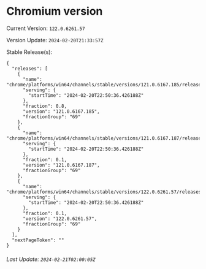 # Chromium version

Current Version: `122.0.6261.57`

Version Update: `2024-02-20T21:33:57Z`

Stable Release(s):
```
{
  "releases": [
    {
      "name": "chrome/platforms/win64/channels/stable/versions/121.0.6167.185/releases/1708469436",
      "serving": {
        "startTime": "2024-02-20T22:50:36.426188Z"
      },
      "fraction": 0.8,
      "version": "121.0.6167.185",
      "fractionGroup": "69"
    },
    {
      "name": "chrome/platforms/win64/channels/stable/versions/121.0.6167.187/releases/1708469436",
      "serving": {
        "startTime": "2024-02-20T22:50:36.426188Z"
      },
      "fraction": 0.1,
      "version": "121.0.6167.187",
      "fractionGroup": "69"
    },
    {
      "name": "chrome/platforms/win64/channels/stable/versions/122.0.6261.57/releases/1708469436",
      "serving": {
        "startTime": "2024-02-20T22:50:36.426188Z"
      },
      "fraction": 0.1,
      "version": "122.0.6261.57",
      "fractionGroup": "69"
    }
  ],
  "nextPageToken": ""
}
```

###### Last Update: `2024-02-21T02:00:05Z`
        